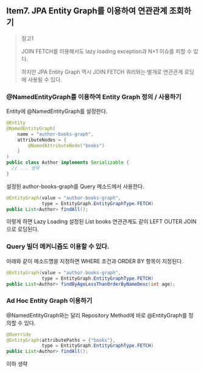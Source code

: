 ## Item7. JPA Entity Graph를 이용하여 연관관계 조회하기

> 참고1
> 
> JOIN FETCH를 이용해서도 lazy loading exception과 N+1 이슈를 피할 수 있다. 
> 
> 하지만 JPA Entity Graph 역시 JOIN FETCH 쿼리와는 별개로 연관관계 로딩에 사용될 수 있다.

### @NamedEntityGraph를 이용하여 Entity Graph 정의 / 사용하기
Entity에 @NamedEntityGraph를 설정한다.
```java
@Entity
@NamedEntityGraph(
    name = "author-books-graph",
    attributeNodes = {
        @NamedAttributeNode("books")
    }
)
public class Author implements Serializable {
  // ... 생략
}
```
설정된 author-books-graph를 Query 메소드에서 사용한다.
```java
@EntityGraph(value = "author-books-graph",
             type = EntityGraph.EntityGraphType.FETCH)
public List<Author> findAll();
```
이렇게 하면 Lazy Loading 설정된 List<Book> books 연관관계도 같이 LEFT OUTER JOIN으로 로딩된다. 

### Query 빌더 메커니즘도 이용할 수 있다.
아래와 같이 메소드명을 지정하면 WHERE 조건과 ORDER BY 항목이 지정된다.
```java
@EntityGraph(value = "author-books-graph",
             type = EntityGraph.EntityGraphType.FETCH)
public List<Author> findByAgeLessThanOrderByNameDesc(int age); 
```

### Ad Hoc Entity Graph 이용하기
@NamedEntityGraph와는 달리 Repository Method에 바로 @EntityGraph를 정의할 수 있다.
```java
@Override
@EntityGraph(attributePaths = {"books"},
             type = EntityGraph.EntityGraphType.FETCH)
public List<Author> findAll();
```

이하 생략